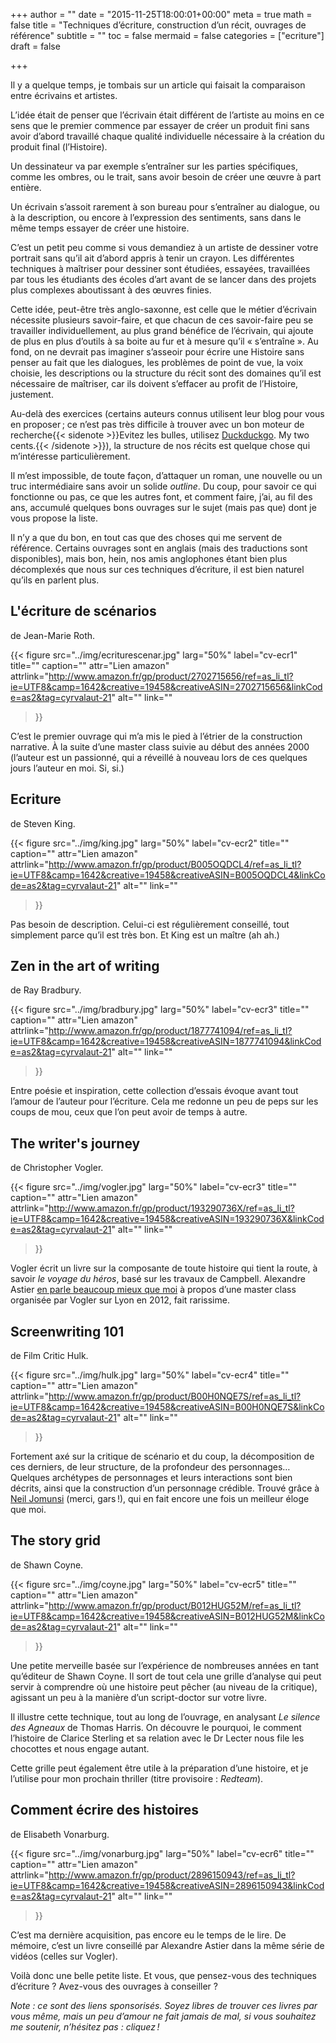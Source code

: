 +++
author = ""
date = "2015-11-25T18:00:01+00:00"
meta = true
math = false
title = "Techniques d’écriture, construction d’un récit, ouvrages de référence"
subtitle = ""
toc = false
mermaid = false
categories = ["ecriture"]
draft = false

+++

Il y a quelque temps, je tombais sur un article qui faisait la comparaison entre écrivains et artistes.

L’idée était de penser que l’écrivain était différent de l’artiste au moins en ce sens que le premier commence par essayer de créer un produit fini sans avoir d’abord travaillé chaque qualité individuelle nécessaire à la création du produit final (l’Histoire).

Un dessinateur va par exemple s’entraîner sur les parties spécifiques, comme les ombres, ou le trait, sans avoir besoin de créer une œuvre à part entière.

Un écrivain s’assoit rarement à son bureau pour s’entraîner au dialogue, ou à la description, ou encore à l’expression des sentiments, sans dans le même temps essayer de créer une histoire.

C’est un petit peu comme si vous demandiez à un artiste de dessiner votre portrait sans qu’il ait d’abord appris à tenir un crayon. Les différentes techniques à maîtriser pour dessiner sont étudiées, essayées, travaillées par tous les étudiants des écoles d’art avant de se lancer dans des projets plus complexes aboutissant à des œuvres finies.

Cette idée, peut-être très anglo-saxonne, est celle que le métier d’écrivain nécessite plusieurs savoir-faire, et que chacun de ces savoir-faire peu se travailler individuellement, au plus grand bénéfice de l’écrivain, qui ajoute de plus en plus d’outils à sa boite au fur et à mesure qu’il « s’entraîne ». Au fond, on ne devrait pas imaginer s’asseoir pour écrire une Histoire sans penser au fait que les dialogues, les problèmes de point de vue, la voix choisie, les descriptions ou la structure du récit sont des domaines qu’il est nécessaire de maîtriser, car ils doivent s’effacer au profit de l’Histoire, justement.

Au-delà des exercices (certains auteurs connus utilisent leur blog pour vous en proposer ; ce n’est pas très difficile à trouver avec un bon moteur de recherche{{< sidenote >}}Evitez les bulles, utilisez <a href="https://duckduckgo.com" target="_blank">Duckduckgo</a>. My two cents.{{< /sidenote >}}), la structure de nos récits est quelque chose qui m’intéresse particulièrement.

Il m’est impossible, de toute façon, d’attaquer un roman, une nouvelle ou un truc intermédiaire sans avoir un solide _outline_. Du coup, pour savoir ce qui fonctionne ou pas, ce que les autres font, et comment faire, j’ai, au fil des ans, accumulé quelques bons ouvrages sur le sujet (mais pas que) dont je vous propose la liste.

Il n’y a que du bon, en tout cas que des choses qui me servent de référence. Certains ouvrages sont en anglais (mais des traductions sont disponibles), mais bon, hein, nos amis anglophones étant bien plus décomplexés que nous sur ces techniques d’écriture, il est bien naturel qu’ils en parlent plus.
## L'écriture de scénarios
de Jean-Marie Roth.

{{< figure
  src="../img/ecriturescenar.jpg"
  larg="50%"
  label="cv-ecr1"
  title=""
  caption=""
  attr="Lien amazon"
  attrlink="http://www.amazon.fr/gp/product/2702715656/ref=as_li_tl?ie=UTF8&camp=1642&creative=19458&creativeASIN=2702715656&linkCode=as2&tag=cyrvalaut-21"
  alt=""
  link=""
 >}}


C’est le premier ouvrage qui m’a mis le pied à l’étrier de la construction narrative. À la suite d’une master class suivie au début des années 2000 (l’auteur est un passionné, qui a réveillé à nouveau lors de ces quelques jours l’auteur en moi. Si, si.)
## Ecriture
de Steven King.

{{< figure
  src="../img/king.jpg"
  larg="50%"
  label="cv-ecr2"
  title=""
  caption=""
  attr="Lien amazon"
  attrlink="http://www.amazon.fr/gp/product/B005OQDCL4/ref=as_li_tl?ie=UTF8&camp=1642&creative=19458&creativeASIN=B005OQDCL4&linkCode=as2&tag=cyrvalaut-21"
  alt=""
  link=""
 >}}


Pas besoin de description. Celui-ci est régulièrement conseillé, tout simplement parce qu’il est très bon. Et King est un maître (ah ah.)
## Zen in the art of writing
de Ray Bradbury.  

{{< figure
  src="../img/bradbury.jpg"
  larg="50%"
  label="cv-ecr3"
  title=""
  caption=""
  attr="Lien amazon"
  attrlink="http://www.amazon.fr/gp/product/1877741094/ref=as_li_tl?ie=UTF8&camp=1642&creative=19458&creativeASIN=1877741094&linkCode=as2&tag=cyrvalaut-21"
  alt=""
  link=""
 >}}

Entre poésie et inspiration, cette collection d’essais évoque avant tout l’amour de l’auteur pour l’écriture. Cela me redonne un peu de peps sur les coups de mou, ceux que l’on peut avoir de temps à autre.
## The writer's journey
de Christopher Vogler.

{{< figure
  src="../img/vogler.jpg"
  larg="50%"
  label="cv-ecr3"
  title=""
  caption=""
  attr="Lien amazon"
  attrlink="http://www.amazon.fr/gp/product/193290736X/ref=as_li_tl?ie=UTF8&camp=1642&creative=19458&creativeASIN=193290736X&linkCode=as2&tag=cyrvalaut-21"
  alt=""
  link=""
 >}}

Vogler écrit un livre sur la composante de toute histoire qui tient la route, à savoir _le voyage du héros_, basé sur les travaux de Campbell. Alexandre Astier [en parle beaucoup mieux que moi](https://www.youtube.com/watch?v=UgbyBlao_kU) à propos d’une master class organisée par Vogler sur Lyon en 2012, fait rarissime.
## Screenwriting 101
de Film Critic Hulk. 

{{< figure
  src="../img/hulk.jpg"
  larg="50%"
  label="cv-ecr4"
  title=""
  caption=""
  attr="Lien amazon"
  attrlink="http://www.amazon.fr/gp/product/B00H0NQE7S/ref=as_li_tl?ie=UTF8&camp=1642&creative=19458&creativeASIN=B00H0NQE7S&linkCode=as2&tag=cyrvalaut-21"
  alt=""
  link=""
 >}}


Fortement axé sur la critique de scénario et du coup, la décomposition de ces derniers, de leur structure, de la profondeur des personnages… Quelques archétypes de personnages et leurs interactions sont bien décrits, ainsi que la construction d’un personnage crédible. Trouvé grâce à [Neil Jomunsi](http://page42.org/auteurs-construisez-vos-personnages-de-a-a-z/#more-4086) (merci, gars !), qui en fait encore une fois un meilleur éloge que moi.

## The story grid
de Shawn Coyne.  

{{< figure
  src="../img/coyne.jpg"
  larg="50%"
  label="cv-ecr5"
  title=""
  caption=""
  attr="Lien amazon"
  attrlink="http://www.amazon.fr/gp/product/B012HUG52M/ref=as_li_tl?ie=UTF8&camp=1642&creative=19458&creativeASIN=B012HUG52M&linkCode=as2&tag=cyrvalaut-21"
  alt=""
  link=""
 >}}

Une petite merveille basée sur l’expérience de nombreuses années en tant qu’éditeur de Shawn Coyne. Il sort de tout cela une grille d’analyse qui peut servir à comprendre où une histoire peut pêcher (au niveau de la critique), agissant un peu à la manière d’un script-doctor sur votre livre.

Il illustre cette technique, tout au long de l’ouvrage, en analysant _Le silence des Agneaux_ de Thomas Harris. On découvre le pourquoi, le comment l’histoire de Clarice Sterling et sa relation avec le Dr Lecter nous file les chocottes et nous engage autant.

Cette grille peut également être utile à la préparation d’une histoire, et je l’utilise pour mon prochain thriller (titre provisoire : _Redteam_).

## Comment écrire des histoires
de Elisabeth Vonarburg.  

{{< figure
  src="../img/vonarburg.jpg"
  larg="50%"
  label="cv-ecr6"
  title=""
  caption=""
  attr="Lien amazon"
  attrlink="http://www.amazon.fr/gp/product/2896150943/ref=as_li_tl?ie=UTF8&camp=1642&creative=19458&creativeASIN=2896150943&linkCode=as2&tag=cyrvalaut-21"
  alt=""
  link=""
 >}}


C’est ma dernière acquisition, pas encore eu le temps de le lire. De mémoire, c’est un livre conseillé par Alexandre Astier dans la même série de vidéos (celles sur Vogler).

Voilà donc une belle petite liste. Et vous, que pensez-vous des techniques d’écriture ? Avez-vous des ouvrages à conseiller ?

_Note : ce sont des liens sponsorisés. Soyez libres de trouver ces livres par vous même, mais un peu d’amour ne fait jamais de mal, si vous souhaitez me soutenir, n’hésitez pas : cliquez !_




[^1]: Evitez les bulles, utilisez <a href="https://duckduckgo.com" target="_blank">Duckduckgo</a>. My two cents.